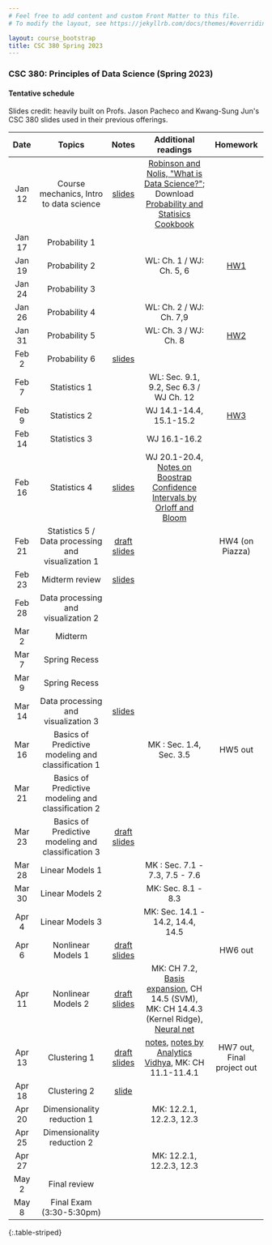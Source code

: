 ```yaml
---
# Feel free to add content and custom Front Matter to this file.
# To modify the layout, see https://jekyllrb.com/docs/themes/#overriding-theme-defaults

layout: course_bootstrap
title: CSC 380 Spring 2023
---
```


### CSC 380: Principles of Data Science (Spring 2023)

#### Tentative schedule

Slides credit: heavily built on Profs. Jason Pacheco and Kwang-Sung Jun's CSC 380 slides used in their previous offerings. 

|  Date  |                       Topics                       |                                              Notes                                              |                                                                                                   Additional readings                                                                                                   |                             Homework                             |
|:------:|:--------------------------------------------------:|:-----------------------------------------------------------------------------------------------:|:-----------------------------------------------------------------------------------------------------------------------------------------------------------------------------------------------------------------------:|:----------------------------------------------------------------:|
| Jan 12 |      Course mechanics, Intro to data science       |         [slides](https://zcc1307.github.io/csc380-sp23/Slides/23s380%2001%20intro.pdf)          |            [Robinson and Nolis, "What is Data Science?"](http://www.pachecoj.com/courses/csc380_fall21/doc/what_is_data_science.pdf); Download [Probability and Statisics Cookbook](http://statistics.zone/)            |                                                                  | 
| Jan 17 |                   Probability 1                    |                                                                                                 |                                                                                                                                                                                                                         |                                                                  | 
| Jan 19 |                   Probability 2                    |                                                                                                 |                                                                                                WL: Ch. 1 / WJ: Ch. 5, 6                                                                                                 | [HW1](https://zcc1307.github.io/csc380-sp23/hws/CSC_380_HW1.pdf) | 
| Jan 24 |                   Probability 3                    |                                                                                                 |                                                                                                                                                                                                                         |                                                                  |  | 
| Jan 26 |                   Probability 4                    |                                                                                                 |                                                                                                 WL: Ch. 2 / WJ: Ch. 7,9                                                                                                 |                                                                  |  | 
| Jan 31 |                   Probability 5                    |                                                                                                 |                                                                                                  WL: Ch. 3 / WJ: Ch. 8                                                                                                  | [HW2](https://zcc1307.github.io/csc380-sp23/hws/CSC_380_HW2.pdf) |  | 
| Feb 2  |                   Probability 6                    |   [slides](https://zcc1307.github.io/csc380-sp23/Slides/23s380%2002%20probability_draft.pdf)    |                                                                                                                                                                                                                         |                                                                  |  | 
| Feb 7  |                    Statistics 1                    |                                                                                                 |                                                                                         WL: Sec. 9.1, 9.2, Sec 6.3 / WJ Ch. 12                                                                                          |                                                                  |  | 
| Feb 9  |                    Statistics 2                    |                                                                                                 |                                                                                                 WJ 14.1-14.4, 15.1-15.2                                                                                                 | [HW3](https://zcc1307.github.io/csc380-sp23/hws/CSC_380_HW3.pdf) | 
| Feb 14 |                    Statistics 3                    |                                                                                                 |                                                                                                      WJ 16.1-16.2                                                                                                       |                                                                  | 
| Feb 16 |                    Statistics 4                    |    [slides](https://zcc1307.github.io/csc380-sp23/Slides/23s380%2003%20statistics_draft.pdf)    |                                             WJ 20.1-20.4, [Notes on Boostrap Confidence Intervals by Orloff and Bloom](https://math.mit.edu/~dav/05.dir/class24-prep-a.pdf)                                             |                                                                  | 
| Feb 21 | Statistics 5 / Data processing and visualization 1 |    [draft slides](https://zcc1307.github.io/csc380-sp23/Slides/23s380%2004%20data_draft.pdf)    |                                                                                                                                                                                                                         |                         HW4 (on Piazza)                          | 
| Feb 23 |                   Midterm review                   |       [slides](https://zcc1307.github.io/csc380-sp23/Slides/23s380%20midterm_review.pdf)        |                                                                                                                                                                                                                         |                                                                  | 
| Feb 28 |        Data processing and visualization 2         |                                                                                                 |                                                                                                                                                                                                                         |                                                                  | 
| Mar 2  |                      Midterm                       |                                                                                                 |                                                                                                                                                                                                                         |                                                                  | 
| Mar 7  |                   Spring Recess                    |                                                                                                 |                                                                                                                                                                                                                         |                                                                  | 
| Mar 9  |                   Spring Recess                    |                                                                                                 |                                                                                                                                                                                                                         |                                                                  | 
| Mar 14 |        Data processing and visualization 3         |          [slides](https://zcc1307.github.io/csc380-sp23/Slides/23s380%2004%20data.pdf)          |                                                                                                                                                                                                                         |                                                                  | 
| Mar 16 | Basics of Predictive modeling and classification 1 |                                                                                                 |                                                                                                 MK : Sec. 1.4, Sec. 3.5                                                                                                 |                             HW5 out                              | 
| Mar 21 | Basics of Predictive modeling and classification 2 |                                                                                                 |                                                                                                                                                                                                                         |                                                                  | 
| Mar 23 | Basics of Predictive modeling and classification 3 |  [draft slides](https://zcc1307.github.io/csc380-sp23/Slides/23s380%2006%20mlintro_draft.pdf)   |                                                                                                                                                                                                                         |                                                                  | 
| Mar 28 |                  Linear Models 1                   |                                                                                                 |                                                                                             MK : Sec. 7.1 - 7.3, 7.5 - 7.6                                                                                              |                                                                  | 
| Mar 30 |                  Linear Models 2                   |                                                                                                 |                                                                                                   MK: Sec. 8.1 - 8.3                                                                                                    |                                                                  | 
| Apr 4  |                  Linear Models 3                   |                                                                                                 |                                                                                            MK: Sec. 14.1 - 14.2, 14.4, 14.5                                                                                             |                                                                  | 
| Apr 6  |                  Nonlinear Models 1                  |   [draft slides](https://zcc1307.github.io/csc380-sp23/Slides/23s380%2008%20linearmodels.pdf)   |                                                                                                                                                                                                                         |                             HW6 out                              | 
| Apr 11 |                        Nonlinear Models 2           |                            [draft slides](https://zcc1307.github.io/csc380-sp23/Slides/23s380%2009%20nonlinearmodels.pdf)                                                                     |                                  MK: CH 7.2, [Basis expansion](https://towardsdatascience.com/non-linear-regression-basis-expansion-polynomials-splines-2d7adb2cc226), CH 14.5 (SVM), MK: CH 14.4.3 (Kernel Ridge), [Neural net](https://www.youtube.com/watch?v=aircAruvnKk)                                   |                                                                  | 
| Apr 13 |                          Clustering 1       | [draft slides](https://zcc1307.github.io/csc380-sp23/Slides/23s380%20finalprojectandkmeans.pdf)  |  [notes](http://www.pachecoj.com/courses/csc380_fall21/lectures/kmeans_notes.pdf), [notes by Analytics Vidhya](https://www.analyticsvidhya.com/blog/2019/08/comprehensive-guide-k-means-clustering/), MK: CH 11.1-11.4.1                                                                                                                                                                                                                       |                    HW7 out, Final project out                    | 
| Apr 18 |                            Clustering 2             | [slide](https://zcc1307.github.io/csc380-sp23/Slides/23s380%2011%20gmm.pdf) |                                                                                                                                                                                                                         |                                                                  | 
| Apr 20 |                          Dimensionality reduction 1              |                      | MK: 12.2.1, 12.2.3, 12.3 |                                                                  | 
| Apr 25 |             Dimensionality reduction 2             |                                                                                                 |                                                                                                                                                                                                                         |                                                                  | 
| Apr 27 |                         |                                                                                                 |                                                                                                MK: 12.2.1, 12.2.3, 12.3                                                                                                 |                                                                  | 
| May 2  |                    Final review                    |                                                                                                 |                                                                                                                                                                                                                         |                                                                  | 
| May 8  |              Final Exam (3:30-5:30pm)              |                                                                                                 |                                                                                                                                                                                                                         |                                                                  | 
{:.table-striped}
